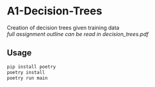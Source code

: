 # A1-Decision-Trees
Creation of decision trees given training data  
*full assignment outline can be read in decision_trees.pdf*

## Usage
```bash
pip install poetry
poetry install
poetry run main
```
